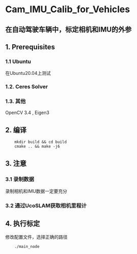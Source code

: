 # Cam_IMU_Calib_for_Vehicles
## 在自动驾驶车辆中，标定相机和IMU的外参

## 1. Prerequisites
### 1.1 **Ubuntu**
在Ubuntu20.04上测试
### 1.2. **Ceres Solver**
### 1.3. **其他**
OpenCV 3.4 , Eigen3

## 2. 编译

```
    mkdir build && cd build
    cmake .. && make -j6
```
## 3. 注意

### 3.1 录制数据
录制相机和IMU数据一定要充分
### 3.2 通过UcoSLAM获取相机里程计


## 4. 执行标定
修改配置文件，选择正确的路径
```
    ./main_node
    
```

